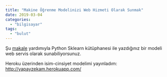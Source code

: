 ```yaml
---
title: "Makine Öğrenme Modelinizi Web Hizmeti Olarak Sunmak"
date: 2019-03-04
categories: 
  - "bilgisayar"
tags: 
  - "bulut"
---
```


Şu [makale](https://heartbeat.fritz.ai/guide-to-saving-hosting-your-first-machine-learning-model-cdf69729e85d) yardımıyla Python Sklearn kütüphanesi ile yazdığınız bir modeli web servis olarak sunabiliyorsunuz.

Heroku üzerinden isim-cinsiyet modelimi yayınladım: http://yapayzekam.herokuapp.com/
